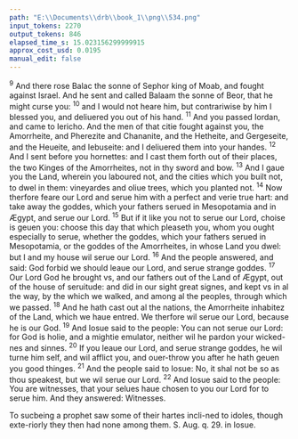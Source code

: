 ```yaml
---
path: "E:\\Documents\\drb\\book_1\\png\\534.png"
input_tokens: 2270
output_tokens: 846
elapsed_time_s: 15.023156299999915
approx_cost_usd: 0.0195
manual_edit: false
---
```

<sup>9</sup> And there rose Balac the sonne of Sephor king of Moab, and fought against Israel. And he sent and called Balaam the sonne of Beor, that he might curse you: <sup>10</sup> and I would not heare him, but contrariwise by him I blessed you, and deliuered you out of his hand. <sup>11</sup> And you passed Iordan, and came to Iericho. And the men of that citie fought against you, the Amorrheite, and Pherezite and Chananite, and the Hetheite, and Gergeseite, and the Heueite, and Iebuseite: and I deliuered them into your handes. <sup>12</sup> And I sent before you hornettes: and I cast them forth out of their places, the two Kinges of the Amorrheites, not in thy sword and bow. <sup>13</sup> And I gaue you the Land, wherein you laboured not, and the cities which you built not, to dwel in them: vineyardes and oliue trees, which you planted not. <sup>14</sup> Now therfore feare our Lord and serue him with a perfect and verie true hart: and take away the goddes, which your fathers serued in Mesopotamia and in Ægypt, and serue our Lord. <sup>15</sup> But if it like you not to serue our Lord, choise is geuen you: choose this day that which pleaseth you, whom you ought especially to serue, whether the goddes, which your fathers serued in Mesopotamia, or the goddes of the Amorrheites, in whose Land you dwel: but I and my house wil serue our Lord. <sup>16</sup> And the people answered, and said: God forbid we should leaue our Lord, and serue strange goddes. <sup>17</sup> Our Lord God he brought vs, and our fathers out of the Land of Ægypt, out of the house of seruitude: and did in our sight great signes, and kept vs in al the way, by the which we walked, and among al the peoples, through which we passed. <sup>18</sup> And he hath cast out al the nations, the Amorrheite inhabitez of the Land, which we haue entred. We therfore wil serue our Lord, because he is our God. <sup>19</sup> And Iosue said to the people: You can not serue our Lord: for God is holie, and a mightie emulator, neither wil he pardon your wicked-nes and sinnes. <sup>20</sup> If you leaue our Lord, and serue strange goddes, he wil turne him self, and wil afflict you, and ouer-throw you after he hath geuen you good thinges. <sup>21</sup> And the people said to Iosue: No, it shal not be so as thou speakest, but we wil serue our Lord. <sup>22</sup> And Iosue said to the people: You are witnesses, that your selues haue chosen to you our Lord for to serue him. And they answered: Witnesses.

<aside>To sucbeing a prophet saw some of their hartes incli-ned to idoles, though exte-riorly they then had none among them. S. Aug. q. 29. in Iosue.</aside>

[^1]: s. Aug. q. 29. in Iosue.